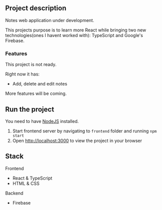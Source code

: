 ## Project description
Notes web application under development.

This projects purpose is to learn more React while bringing two new technologies(ones I havent worked with): TypeScript and Google's Firebase.

### Features
This project is not ready. 

Right now it has:
- Add, delete and edit notes

More features will be coming.

## Run the project
You need to have [NodeJS](https://nodejs.org/en/) installed.
1. Start frontend server by navigating to `frontend` folder and running `npm start`
2. Open [http://localhost:3000](http://localhost:3000) to view the project in your browser

## Stack
Frontend
- React & TypeScript
- HTML & CSS

Backend
- Firebase

